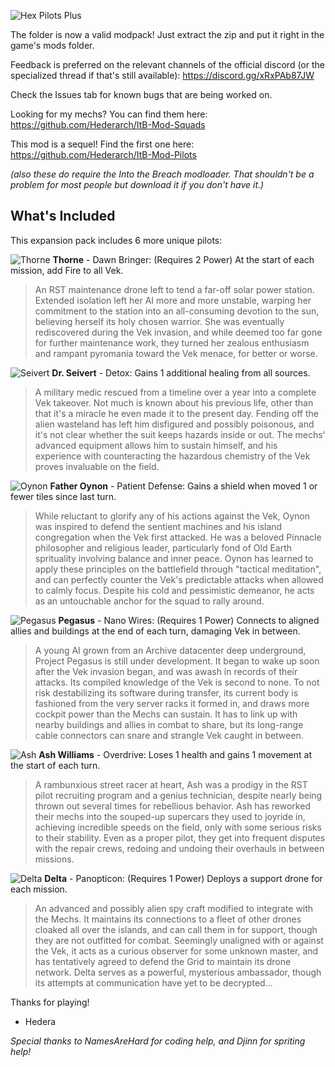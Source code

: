 ![Hex Pilots Plus](https://cdn.discordapp.com/attachments/699323570211520556/1083617043787554816/Hex_Plus_Logo_Big.png)

The folder is now a valid modpack! Just extract the zip and put it right in the game's mods folder.

Feedback is preferred on the relevant channels of the official discord (or the specialized thread if that's still available): https://discord.gg/xRxPAb87JW

Check the Issues tab for known bugs that are being worked on.

Looking for my mechs? You can find them here: https://github.com/Hederarch/ItB-Mod-Squads

This mod is a sequel! Find the first one here: https://github.com/Hederarch/ItB-Mod-Pilots

*(also these do require the Into the Breach modloader. That shouldn't be a problem for most people but download it if you don't have it.)*

## What's Included
This expansion pack includes 6 more unique pilots:

![Thorne](https://cdn.discordapp.com/attachments/699323570211520556/1083617793313865828/thorne.png)
**Thorne** - Dawn Bringer: (Requires 2 Power) At the start of each mission, add Fire to all Vek.

> An RST maintenance drone left to tend a far-off solar power station. Extended isolation left her AI more and more unstable, warping her commitment to the station into an all-consuming devotion to the sun, believing herself its holy chosen warrior. She was eventually rediscovered during the Vek invasion, and while deemed too far gone for further maintenance work, they turned her zealous enthusiasm and rampant pyromania toward the Vek menace, for better or worse.

![Seivert](https://cdn.discordapp.com/attachments/699323570211520556/1083617792286269500/biohazard.png)
**Dr. Seivert** - Detox: Gains 1 additional healing from all sources.

> A military medic rescued from a timeline over a year into a complete Vek takeover. Not much is known about his previous life, other than that it's a miracle he even made it to the present day. Fending off the alien wasteland has left him disfigured and possibly poisonous, and it's not clear whether the suit keeps hazards inside or out. The mechs' advanced equipment allows him to sustain himself, and his experience with counteracting the hazardous chemistry of the Vek proves invaluable on the field.

![Oynon](https://cdn.discordapp.com/attachments/699323570211520556/1083617792667942953/oynon.png)
**Father Oynon** - Patient Defense: Gains a shield when moved 1 or fewer tiles since last turn. 

> While reluctant to glorify any of his actions against the Vek, Oynon was inspired to defend the sentient machines and his island congregation when the Vek first attacked. He was a beloved Pinnacle philosopher and religious leader, particularly fond of Old Earth sprituality involving balance and inner peace. Oynon has learned to apply these principles on the battlefield through "tactical meditation", and can perfectly counter the Vek's predictable attacks when allowed to calmly focus. Despite his cold and pessimistic demeanor, he acts as an untouchable anchor for the squad to rally around.

![Pegasus](https://cdn.discordapp.com/attachments/699323570211520556/1083617792877666304/pegasus.png)
**Pegasus** - Nano Wires: (Requires 1 Power) Connects to aligned allies and buildings at the end of each turn, damaging Vek in between.

> A young AI grown from an Archive datacenter deep underground, Project Pegasus is still under development. It began to wake up soon after the Vek invasion began, and was awash in records of their attacks. Its compiled knowledge of the Vek is second to none. To not risk destabilizing its software during transfer, its current body is fashioned from the very server racks it formed in, and draws more cockpit power than the Mechs can sustain. It has to link up with nearby buildings and allies in combat to share, but its long-range cable connectors can snare and strangle Vek caught in between.

![Ash](https://cdn.discordapp.com/attachments/699323570211520556/1083617793079005255/scravenger.png)
**Ash Williams** - Overdrive: Loses 1 health and gains 1 movement at the start of each turn.

> A rambunxious street racer at heart, Ash was a prodigy in the RST pilot recruiting program and a genius technician, despite nearly being thrown out several times for rebellious behavior. Ash has reworked their mechs into the souped-up supercars they used to joyride in, achieving incredible speeds on the field, only with some serious risks to their stability. Even as a proper pilot, they get into frequent disputes with the repair crews, redoing and undoing their overhauls in between missions.

![Delta](https://media.discordapp.net/attachments/699323570211520556/1083617792487608340/glider.png)
**Delta** - Panopticon: (Requires 1 Power) Deploys a support drone for each mission. 

> An advanced and possibly alien spy craft modified to integrate with the Mechs. It maintains its connections to a fleet of other drones cloaked all over the islands, and can call them in for support, though they are not outfitted for combat. Seemingly unaligned with or against the Vek, it acts as a curious observer for some unknown master, and has tentatively agreed to defend the Grid to maintain its drone network. Delta serves as a powerful, mysterious ambassador, though its attempts at communication have yet to be decrypted...

Thanks for playing!
- Hedera

*Special thanks to NamesAreHard for coding help, and Djinn for spriting help!*
